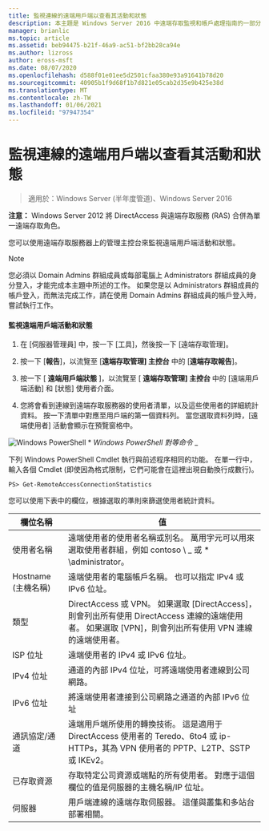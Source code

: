 ```yaml
---
title: 監視連線的遠端用戶端以查看其活動和狀態
description: 本主題是 Windows Server 2016 中遠端存取監視和帳戶處理指南的一部分。
manager: brianlic
ms.topic: article
ms.assetid: beb94475-b21f-46a9-ac51-bf2bb28ca94e
ms.author: lizross
author: eross-msft
ms.date: 08/07/2020
ms.openlocfilehash: d588f01e01ee5d2501cfaa380e93a91641b78d20
ms.sourcegitcommit: 40905b1f9d68f1b7d821e05cab2d35e9b425e38d
ms.translationtype: MT
ms.contentlocale: zh-TW
ms.lasthandoff: 01/06/2021
ms.locfileid: "97947354"
---
```

# <a name="monitor-connected-remote-clients-for-activity-and-status"></a>監視連線的遠端用戶端以查看其活動和狀態

>適用於：Windows Server (半年度管道)、Windows Server 2016

**注意：** Windows Server 2012 將 DirectAccess 與遠端存取服務 (RAS) 合併為單一遠端存取角色。

您可以使用遠端存取服務器上的管理主控台來監視遠端用戶端活動和狀態。

> [!NOTE]
> 您必須以 Domain Admins 群組成員或每部電腦上 Administrators 群組成員的身分登入，才能完成本主題中所述的工作。 如果您是以 Administrators 群組成員的帳戶登入，而無法完成工作，請在使用 Domain Admins 群組成員的帳戶登入時，嘗試執行工作。

#### <a name="to-monitor-remote-client-activity-and-status"></a>監視遠端用戶端活動和狀態

1.  在 [伺服器管理員] 中，按一下 [工具]，然後按一下 [遠端存取管理]。

2.  按一下 [**報告**]，以流覽至 [**遠端存取管理] 主控台** 中的 [**遠端存取報告**]。

3.  按一下 [ **遠端用戶端狀態** ]，以流覽至 [ **遠端存取管理] 主控台** 中的 [遠端用戶端活動] 和 [狀態] 使用者介面。

4.  您將會看到連線到遠端存取服務器的使用者清單，以及這些使用者的詳細統計資料。 按一下清單中對應至用戶端的第一個資料列。 當您選取資料列時，[遠端使用者] 活動會顯示在預覽窗格中。

![Windows PowerShell ](../../../media/Monitor-connected-remote-clients-for-activity-and-status/PowerShellLogoSmall.gif) * *_<em>Windows PowerShell 對等命令</em>_* _

下列 Windows PowerShell Cmdlet 執行與前述程序相同的功能。 在單一行中，輸入各個 Cmdlet (即使因為格式限制，它們可能會在這裡出現自動換行成數行)。

```
PS> Get-RemoteAccessConnectionStatistics
```

您可以使用下表中的欄位，根據選取的準則來篩選使用者統計資料。

|欄位名稱|值|
|-------|-----|
|使用者名稱|遠端使用者的使用者名稱或別名。 萬用字元可以用來選取使用者群組，例如 contoso \\ _ 或 \* \administrator。|
|Hostname (主機名稱)|遠端使用者的電腦帳戶名稱。 也可以指定 IPv4 或 IPv6 位址。|
|類型|DirectAccess 或 VPN。 如果選取 [DirectAccess]，則會列出所有使用 DirectAccess 連線的遠端使用者。 如果選取 [VPN]，則會列出所有使用 VPN 連線的遠端使用者。|
|ISP 位址|遠端使用者的 IPv4 或 IPv6 位址。|
|IPv4 位址|通道的內部 IPv4 位址，可將遠端使用者連線到公司網路。|
|IPv6 位址|將遠端使用者連接到公司網路之通道的內部 IPv6 位址|
|通訊協定/通道|遠端用戶端所使用的轉換技術。 這是適用于 DirectAccess 使用者的 Teredo、6to4 或 ip-HTTPs，其為 VPN 使用者的 PPTP、L2TP、SSTP 或 IKEv2。|
|已存取資源|存取特定公司資源或端點的所有使用者。 對應于這個欄位的值是伺服器的主機名稱/IP 位址。|
|伺服器|用戶端連線的遠端存取伺服器。 這僅與叢集和多站台部署相關。|





